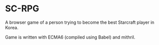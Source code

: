 # SC-RPG
A browser game of a person trying to become the best Starcraft player in Korea.

Game is written with ECMA6 (compiled using Babel) and mithril.
